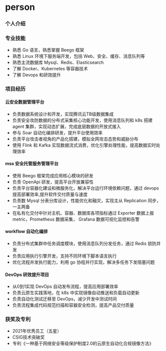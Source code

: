 # person



### 个人介绍

### 专业技能

* 熟悉 Go 语言，熟悉掌握 Beego 框架&#x20;
* 熟悉 Linux 环境下服务端开发，包括 Web、安全、缓存、消息队列等
* 熟悉主流数据库 Mysql、Redis、Elasticsearch&#x20;
* 了解 Docker、Kubernetes 等容器技术&#x20;
* 了解 Devops 和研效提升

### 项目经历

#### 云安全数据管理平台

* 负责数据系统设计和开发，实现腾讯云TB级数据集成
* 负责安全攻防数据的分布式采集核心功能开发，使用消息队列和 k8s 搭建 agent 集群，实现动态扩展，完成底层数据的开放式接入
* 参与 Soar 自动化编排研发，提升平台使用效率
* 负责平台攻击者视角的产品化搭建，模拟全网攻击态势和威胁分布
* 使用 Flink 和 Kafka 实现数据流式消费，优化引擎处理性能，提高数据实时处理效率

#### mss 安全托管服务管理平台

* 使用 Beego 框架完成应用核心模块的研发
* 负责 OpenApi 研发，提高平台开放兼容性
* 负责平台容器化建设和微服务化，解决平台运行环境依赖问题，通过 devops 提高部署效率,提升软件交付质量与速度
* 负责数 Mysql 分表分库设计，性能优化和融灾，实现主从 Replication 同步，一主两备
* 在私有化交付中针对主机、容器、数据库各项指标通过 Exporter 数据上报metric，Prometheus 数据采集， Grafana 数据可视化监控和告警

#### workflow 自动化编排

* 负责分布式集群中任务调度模块，使用消息队列分发任务，通过 Redis 锁防并发
* 负责应用执行引擎开发，支持不同环境下脚本语言执行
* 优化流程并发执行能力，利用 go 协程并行实现，解决多任务下发阻塞问题

#### DevOps 研效提升项目

* 从0到1实现 DevOps 自动发布流程，提高应用部署效率
* 负责云原生实践落地，在 k8s 中实现镜像自动推送和负载自动更新
* 负责自动化测试迁移至 DevOps，减少开发中测试时间
* 负责流程集成代码规范扫描和容器安全检测，提高产品交付质量



### 获奖及专利

* 2021年优秀员工（五星）
* CSIG技术突破奖
* 专利《一种基于网络安全等级保护制度2.0的云原生自动化合规镜像方法》













